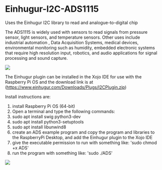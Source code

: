 # Einhugur-I2C-ADS1115
Uses the Einhugur I2C library to read and analogue-to-digital chip

The ADS1115 is widely used with sensors to read signals from pressure sensor, light sensors, and temperature sensors. Other uses include industrial automation , Data Acquisition Systems, medical devices, environmental monitoring such as humidity, embedded electronic systems that require high resolution input, robotics, and audio applications for signal processing and sound capture.

![](https://github.com/eugenedakin/EinhugurI2CADS1115/blob/main/ADS1115ScreenGrab.png)

The Einhugur plugin can be installed in the Xojo IDE for use with the Raspberry Pi OS and the download link is at (https://www.einhugur.com/Downloads/Plugs/I2CPlugin.zip)

Install instructions are:
1) install Raspberry Pi OS (64-bit)
2) Open a terminal and type the following commands:
3) sudo apt install swig python3-dev
4) sudo apt install python3-setuptools
5) sudo apt install libunwind8
6) create an ADS example program and copy the program and libraries to the RaspberryPi Desktop, and add the Einhugur plugin to the Xojo IDE
7) give the executable permission to run with something like: 'sudo chmod +x ADS'
8) run the program with something like: 'sudo ./ADS'

![](https://github.com/eugenedakin/EinhugurI2CADS1115/blob/main/ADS1115Rev1Breadboard.png)


